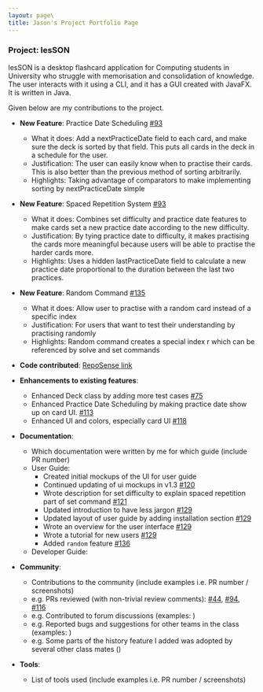 ```yaml
---
layout: page\
title: Jason's Project Portfolio Page
---
```


### Project: lesSON

lesSON is a desktop flashcard application for Computing students in University who struggle with
memorisation and consolidation of knowledge. The user interacts with it using a CLI, and it has a
GUI created with JavaFX. It is written in Java.

Given below are my contributions to the project.

* **New Feature**: Practice Date Scheduling [\#93]()
  * What it does: Add a nextPracticeDate field to each card, and make sure the deck is sorted by that field. This puts all cards in the deck in a schedule for the user.
  * Justification: The user can easily know when to practise their cards. This is also better than the previous method of sorting arbitrarily.
  * Highlights: Taking advantage of comparators to make implementing sorting by nextPracticeDate simple

* **New Feature**: Spaced Repetition System [\#93]()
  * What it does: Combines set difficulty and practice date features to make cards set a new practice date according to the new difficulty.
  * Justification: By tying practice date to difficulty, it makes practising the cards more meaningful because users will be able to practise the harder cards more.
  * Highlights: Uses a hidden lastPracticeDate field to calculate a new practice date proportional to the duration between the last two practices.

* **New Feature**: Random Command [\#135]()
  * What it does: Allow user to practise with a random card instead of a specific index
  * Justification: For users that want to test their understanding by practising randomly
  * Highlights: Random command creates a special index r which can be referenced by solve and set commands

* **Code contributed**: [RepoSense link](https://nus-cs2103-ay2324s1.github.io/tp-dashboard/?search=dioclei&breakdown=true)

* **Enhancements to existing features**:
  * Enhanced Deck class by adding more test cases [\#75]()
  * Enhanced Practice Date Scheduling by making practice date show up on card UI. [\#113]()
  * Enhanced UI and colors, especially card UI [\#118]()

* **Documentation**:
  * Which documentation were written by me for which guide (include PR number)
  * User Guide:
    * Created initial mockups of the UI for user guide
    * Continued updating of ui mockups in v1.3 [\#120]()
    * Wrote description for set difficulty to explain spaced repetition part of set command [\#121]()
    * Updated introduction to have less jargon [\#129]()
    * Updated layout of user guide by adding installation section [\#129]()
    * Wrote an overview for the user interface [\#129]()
    * Wrote a tutorial for new users [\#129]()
    * Added `random` feature [\#136]()
  * Developer Guide:

* **Community**:
  * Contributions to the community (include examples i.e. PR number / screenshots)
  * e.g. PRs reviewed (with non-trivial review comments): [\#44](), [\#94](), [\#116]()
  * e.g. Contributed to forum discussions (examples: )
  * e.g. Reported bugs and suggestions for other teams in the class (examples: )
  * e.g. Some parts of the history feature I added was adopted by several other class mates ()

* **Tools**:
  * List of tools used (include examples i.e. PR number / screenshots)
